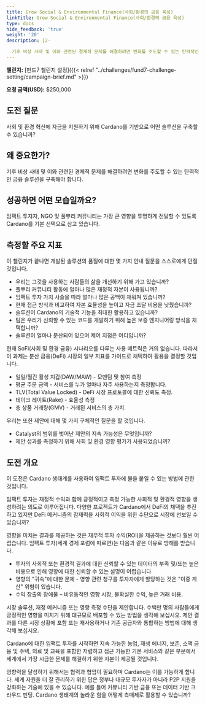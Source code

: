 ```yaml
---
title: Grow Social & Environmental Finance(사회/환경의 금융 육성)
linkTitle: Grow Social & Environmental Finance(사회/환경의 금융 육성)
type: docs
hide_feedback: 'true'
weight: '20'
description: |2-

  기후 비상 사태 및 이와 관련된 경제적 문제를 해결하려면 변화를 주도할 수 있는 탄력적인 금융 솔루션을 구축해야 합니다. 사회 및 환경 혁신에 자금을 지원하기 위해 Cardano를 기반으로 어떤 솔루션을 구축할 수 있습니까?
---
```


**챌린지:** [펀드7 챌린지 설정]({{&lt; relref "../challenges/fund7-challenge-setting/campaign-brief.md" &gt;}})

[](https://cardano.ideascale.com/a/dtd/SoFi-Social-Finance/368902-48088)

**요청 금액(USD):** $250,000

## 도전 질문

사회 및 환경 혁신에 자금을 지원하기 위해 Cardano를 기반으로 어떤 솔루션을 구축할 수 있습니까?

## 왜 중요한가?

기후 비상 사태 및 이와 관련된 경제적 문제를 해결하려면 변화를 주도할 수 있는 탄력적인 금융 솔루션을 구축해야 합니다.

## 성공하면 어떤 모습일까요?

임팩트 투자자, NGO 및 풀뿌리 커뮤니티는 가장 큰 영향을 투명하게 전달할 수 있도록 Cardano를 기본 선택으로 삼고 있습니다.

## 측정할 주요 지표

이 챌린지가 끝나면 개발된 솔루션의 품질에 대한 몇 가지 안내 질문을 스스로에게 던질 것입니다.

- 우리는 그것을 사용하는 사람들의 삶을 개선하기 위해 가고 있습니까?
- 풀뿌리 커뮤니티 활동에 얼마나 많은 재정적 자본이 사용됩니까?
- 임팩트 투자 가치 사슬을 따라 얼마나 많은 공백이 채워져 있습니까?
- 현재 접근 방식과 비교하여 자본 효율성을 높이고 자금 조달 비용을 낮췄습니까?
- 솔루션이 Cardano의 기술적 기능을 최대한 활용하고 있습니까?
- 팀은 우리가 신뢰할 수 있는 코드를 개발하기 위해 높은 보증 엔지니어링 방식을 채택합니까?
- 솔루션이 얼마나 분산되어 있으며 제어 지점은 어디입니까?

현재 SoFi(사회 및 환경 금융) 시나리오를 다루는 사용 메트릭은 거의 없습니다. 따라서 이 과제는 분산 금융(DeFi) 시장의 일부 지표를 가이드로 채택하여 활용을 결정할 것입니다.

- 일일/월간 활성 지갑(DAW/MAW) - 모멘텀 및 참여 측정
- 평균 주문 금액 - 서비스를 누가 얼마나 자주 사용하는지 측정합니다.
- TLV(Total Value Locked) - DeFi 시장 프로토콜에 대한 신뢰도 측정.
- 테이크 레이트(Rake) - 효율성 측정
- 총 상품 거래량(GMV) - 거래된 서비스의 총 가치.

우리는 또한 제안에 대해 몇 가지 구체적인 질문을 할 것입니다.

- Catalyst의 범위를 벗어난 제안의 지속 가능성은 무엇입니까?
- 제안 성과를 측정하기 위해 사회 및 환경 영향 평가가 사용되었습니까?

## 도전 개요

이 도전은 Cardano 생태계를 사용하여 임팩트 투자에 불을 붙일 수 있는 방법에 관한 것입니다.

임팩트 투자는 재정적 수익과 함께 긍정적이고 측정 가능한 사회적 및 환경적 영향을 생성하려는 의도로 이루어집니다. 다양한 프로젝트가 Cardano에서 DeFi의 채택을 추진하고 있지만 DeFi 메커니즘의 잠재력을 사회적 이익을 위한 수단으로 시장에 선보일 수 있습니까?

영향을 미치는 결과를 제공하는 것은 재무적 투자 수익(ROI)을 제공하는 것보다 훨씬 어렵습니다. 임팩트 투자(세계 경제 포럼에 따르면)는 다음과 같은 이유로 방해를 받습니다.

- 투자의 사회적 또는 환경적 결과에 대한 신뢰할 수 있는 데이터의 부족 및/또는 높은 비용으로 인해 영향에 대한 신뢰할 수 있는 설명이 어렵습니다.
- 영향의 "귀속"에 대한 문제 - 영향 관련 청구를 투자자에게 할당하는 것은 "이중 계산" 위험이 있습니다.
- 수익 창출의 장애물 – 비유동적인 영향 시장, 불확실한 수익, 높은 거래 비용.

시장 솔루션, 재정 메커니즘 또는 영향 측정 수단을 제안합니다. 수백만 명의 사람들에게 긍정적인 영향을 미치기 위해 대규모로 배포할 수 있는 방법을 생각해 보십시오. 제안 결과를 다른 시장 상황에 포함 또는 재사용하거나 기존 공급자와 통합하는 방법에 대해 생각해 보십시오.

Cardano에 대한 임팩트 투자를 시작하면 지속 가능한 농업, 재생 에너지, 보존, 소액 금융 및 주택, 의료 및 교육을 포함한 저렴하고 접근 가능한 기본 서비스와 같은 부문에서 세계에서 가장 시급한 문제를 해결하기 위한 자본이 제공될 것입니다.

영향력을 달성하기 위해서는 협력과 협업이 필요하며 Cardano는 이를 가능하게 합니다. 세계 자원을 더 잘 관리하기 위한 답은 정부나 대규모 투자자가 아니라 P2P 지원을 강화하는 기술에 있을 수 있습니다. 예를 들어 커뮤니티 기반 금융 또는 데이터 기반 크라우드 펀딩. Cardano 생태계의 놀라운 힘을 어떻게 촉매제로 활용할 수 있습니까?
